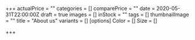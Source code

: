 +++
actualPrice = ""
categories = []
comparePrice = ""
date = 2020-05-31T22:00:00Z
draft = true
images = []
inStock = ""
tags = []
thumbnailImage = ""
title = "About us"
variants = []
[options]
Color = []
Size = []

+++
